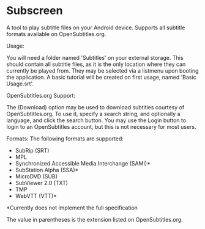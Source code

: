# Subscreen
A tool to play subtitle files on your Android device. Supports all subtitle formats available on OpenSubtitles.org.

Usage:

You will need a folder named 'Subtitles' on your external storage. This should contain all subtitle files, as it is the only location where they can currently be played from. They may be selected via a listmenu upon booting the application. A basic tutorial will be created on first usage, named 'Basic Usage.srt'.

OpenSubtitles.org Support:

The (Download) option may be used to download subtitles courtesy of OpenSubtitles.org. To use it, specify a search string, and optionally a language, and click the search button. You may use the Login button to login to an OpenSubtitles account, but this is not necessary for most users.

Formats:
The following formats are supported:
	<ul>
	<li>SubRip (SRT)</li>
	<li>MPL</li>
	<li>Synchronized Accessible Media Interchange (SAMI)\*</li>
	<li>SubStation Alpha (SSA)\*</li>
	<li>MicroDVD (SUB)</li>
	<li>SubViewer 2.0 (TXT)</li>
	<li>TMP</li>
	<li>WebVTT (VTT)\*</li>
	</ul>
*Currently does not implement the full specification

The value in parentheses is the extension listed on OpenSubtitles.org.
